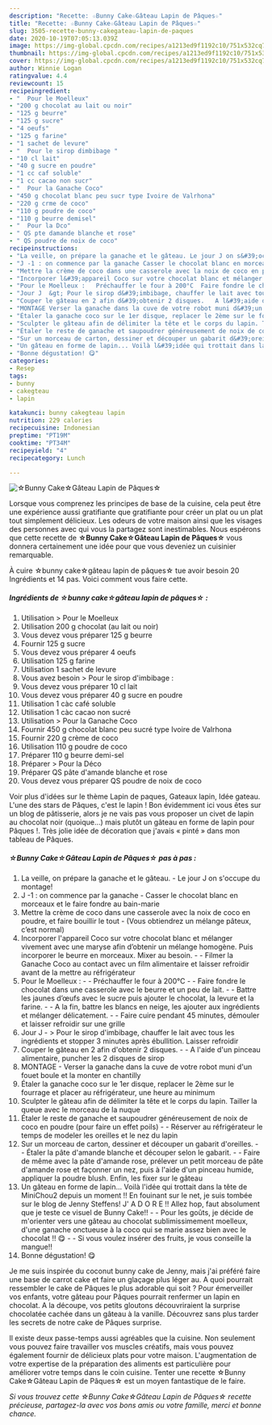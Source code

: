 ```yaml
---
description: "Recette: ☆Bunny Cake☆Gâteau Lapin de Pâques☆"
title: "Recette: ☆Bunny Cake☆Gâteau Lapin de Pâques☆"
slug: 3505-recette-bunny-cakegateau-lapin-de-paques
date: 2020-10-19T07:05:13.039Z
image: https://img-global.cpcdn.com/recipes/a1213ed9f1192c10/751x532cq70/☆bunny-cake☆gateau-lapin-de-paques☆-photo-principale-de-la-recette.jpg
thumbnail: https://img-global.cpcdn.com/recipes/a1213ed9f1192c10/751x532cq70/☆bunny-cake☆gateau-lapin-de-paques☆-photo-principale-de-la-recette.jpg
cover: https://img-global.cpcdn.com/recipes/a1213ed9f1192c10/751x532cq70/☆bunny-cake☆gateau-lapin-de-paques☆-photo-principale-de-la-recette.jpg
author: Winnie Logan
ratingvalue: 4.4
reviewcount: 15
recipeingredient:
- "  Pour le Moelleux"
- "200 g chocolat au lait ou noir"
- "125 g beurre"
- "125 g sucre"
- "4 oeufs"
- "125 g farine"
- "1 sachet de levure"
- "  Pour le sirop dimbibage "
- "10 cl lait"
- "40 g sucre en poudre"
- "1 cc caf soluble"
- "1 cc cacao non sucr"
- "  Pour la Ganache Coco"
- "450 g chocolat blanc peu sucr type Ivoire de Valrhona"
- "220 g crme de coco"
- "110 g poudre de coco"
- "110 g beurre demisel"
- "  Pour la Dco"
- " QS pte damande blanche et rose"
- " QS poudre de noix de coco"
recipeinstructions:
- "La veille, on prépare la ganache et le gâteau. Le jour J on s&#39;occupe du montage!"
- "J -1 : on commence par la ganache Casser le chocolat blanc en morceaux et le faire fondre au bain-marie"
- "Mettre la crème de coco dans une casserole avec la noix de coco en poudre, et faire bouillir le tout (Vous obtiendrez un mélange pâteux, c’est normal)"
- "Incorporer l&#39;appareil Coco sur votre chocolat blanc et mélanger vivement avec une maryse afin d’obtenir un mélange homogène. Puis incorporer le beurre en morceaux. Mixer au besoin.  Filmer la Ganache Coco au contact avec un film alimentaire et laisser refroidir avant de la mettre au réfrigérateur"
- "Pour le Moelleux :   Préchauffer le four à 200°C  Faire fondre le chocolat dans une casserole avec le beurre et un peu de lait.  Battre les jaunes d’œufs avec le sucre puis ajouter le chocolat, la levure et la farine.  A la fin, battre les blancs en neige, les ajouter aux ingrédients et mélanger délicatement.  Faire cuire pendant 45 minutes, démouler et laisser refroidir sur une grille"
- "Jour J  &gt; Pour le sirop d&#39;imbibage, chauffer le lait avec tous les ingrédients et stopper 3 minutes après ébullition. Laisser refroidir"
- "Couper le gâteau en 2 afin d&#39;obtenir 2 disques.   A l&#39;aide d&#39;un pinceau alimentaire, puncher les 2 disques de sirop"
- "MONTAGE Verser la ganache dans la cuve de votre robot muni d&#39;un fouet boule et la monter en chantilly"
- "Étaler la ganache coco sur le 1er disque, replacer le 2ème sur le fourrage et placer au réfrigérateur, une heure au minimum"
- "Sculpter le gâteau afin de délimiter la tête et le corps du lapin. Tailler la queue avec le morceau de la nuque"
- "Étaler le reste de ganache et saupoudrer généreusement de noix de coco en poudre (pour faire un effet poils)  Réserver au réfrigérateur le temps de modeler les oreilles et le nez du lapin"
- "Sur un morceau de carton, dessiner et découper un gabarit d&#39;oreilles.  Étaler la pâte d&#39;amande blanche et découper selon le gabarit.  Faire de même avec la pâte d&#39;amande rose, prélever un petit morceau de pâte d&#39;amande rose et façonner un nez, puis à l&#39;aide d&#39;un pinceau humide, appliquer la poudre blush. Enfin, les fixer sur le gâteau"
- "Un gâteau en forme de lapin... Voilà l&#39;idée qui trottait dans la tête de MiniChou2 depuis un moment !! En fouinant sur le net, je suis tombée sur le blog de Jenny Steffens! J&#39; A D O R E !! Allez hop, faut absolument que je teste ce visuel de Bunny Cake!!  Pour les goûts, je décide de m&#39;orienter vers une gâteau au chocolat sublimissimement moelleux, d&#39;une ganache onctueuse à la coco qui se marie assez bien avec le chocolat !! 😋  Si vous voulez insérer des fruits, je vous conseille la mangue!!"
- "Bonne dégustation! 😋"
categories:
- Resep
tags:
- bunny
- cakegteau
- lapin

katakunci: bunny cakegteau lapin 
nutrition: 229 calories
recipecuisine: Indonesian
preptime: "PT19M"
cooktime: "PT34M"
recipeyield: "4"
recipecategory: Lunch

---
```



![☆Bunny Cake☆Gâteau Lapin de Pâques☆](https://img-global.cpcdn.com/recipes/a1213ed9f1192c10/751x532cq70/☆bunny-cake☆gateau-lapin-de-paques☆-photo-principale-de-la-recette.jpg)

Lorsque vous comprenez les principes de base de la cuisine, cela peut être une expérience aussi gratifiante que gratifiante pour créer un plat ou un plat tout simplement délicieux. Les odeurs de votre maison ainsi que les visages des personnes avec qui vous la partagez sont inestimables. Nous espérons que cette recette de <strong> ☆Bunny Cake☆Gâteau Lapin de Pâques☆ </strong> vous donnera certainement une idée pour que vous deveniez un cuisinier remarquable.

<!--inarticleads1-->

À cuire ☆bunny cake☆gâteau lapin de pâques☆ tue avoir besoin 20 Ingrédients et 14 pas. Voici comment vous faire cette.

##### Ingrédients de ☆bunny cake☆gâteau lapin de pâques☆ :

1. Utilisation  &gt; Pour le Moelleux
1. Utilisation 200 g chocolat (au lait ou noir)
1. Vous devez vous préparer 125 g beurre
1. Fournir 125 g sucre
1. Vous devez vous préparer 4 oeufs
1. Utilisation 125 g farine
1. Utilisation 1 sachet de levure
1. Vous avez besoin  &gt; Pour le sirop d&#39;imbibage :
1. Vous devez vous préparer 10 cl lait
1. Vous devez vous préparer 40 g sucre en poudre
1. Utilisation 1 càc café soluble
1. Utilisation 1 càc cacao non sucré
1. Utilisation  &gt; Pour la Ganache Coco
1. Fournir 450 g chocolat blanc peu sucré type Ivoire de Valrhona
1. Fournir 220 g crème de coco
1. Utilisation 110 g poudre de coco
1. Préparer 110 g beurre demi-sel
1. Préparer  &gt; Pour la Déco
1. Préparer  QS pâte d&#39;amande blanche et rose
1. Vous devez vous préparer  QS poudre de noix de coco


Voir plus d&#39;idées sur le thème Lapin de paques, Gateaux lapin, Idée gateau. L&#39;une des stars de Pâques, c&#39;est le lapin ! Bon évidemment ici vous êtes sur un blog de pâtisserie, alors je ne vais pas vous proposer un civet de lapin au chocolat noir (quoique…) mais plutôt un gâteau en forme de lapin pour Pâques !. Très jolie idée de décoration que j&#39;avais « pinté » dans mon tableau de Pâques. 

<!--inarticleads2-->

##### ☆Bunny Cake☆Gâteau Lapin de Pâques☆ pas à pas :

1. La veille, on prépare la ganache et le gâteau. - Le jour J on s&#39;occupe du montage!
1. J -1 : on commence par la ganache - Casser le chocolat blanc en morceaux et le faire fondre au bain-marie
1. Mettre la crème de coco dans une casserole avec la noix de coco en poudre, et faire bouillir le tout - (Vous obtiendrez un mélange pâteux, c’est normal)
1. Incorporer l&#39;appareil Coco sur votre chocolat blanc et mélanger vivement avec une maryse afin d’obtenir un mélange homogène. Puis incorporer le beurre en morceaux. Mixer au besoin. -  - Filmer la Ganache Coco au contact avec un film alimentaire et laisser refroidir avant de la mettre au réfrigérateur
1. Pour le Moelleux :  -  - Préchauffer le four à 200°C -  - Faire fondre le chocolat dans une casserole avec le beurre et un peu de lait. -  - Battre les jaunes d’œufs avec le sucre puis ajouter le chocolat, la levure et la farine. -  - A la fin, battre les blancs en neige, les ajouter aux ingrédients et mélanger délicatement. -  - Faire cuire pendant 45 minutes, démouler et laisser refroidir sur une grille
1. Jour J  - &gt; Pour le sirop d&#39;imbibage, chauffer le lait avec tous les ingrédients et stopper 3 minutes après ébullition. Laisser refroidir
1. Couper le gâteau en 2 afin d&#39;obtenir 2 disques.  -  - A l&#39;aide d&#39;un pinceau alimentaire, puncher les 2 disques de sirop
1. MONTAGE - Verser la ganache dans la cuve de votre robot muni d&#39;un fouet boule et la monter en chantilly
1. Étaler la ganache coco sur le 1er disque, replacer le 2ème sur le fourrage et placer au réfrigérateur, une heure au minimum
1. Sculpter le gâteau afin de délimiter la tête et le corps du lapin. Tailler la queue avec le morceau de la nuque
1. Étaler le reste de ganache et saupoudrer généreusement de noix de coco en poudre (pour faire un effet poils) -  - Réserver au réfrigérateur le temps de modeler les oreilles et le nez du lapin
1. Sur un morceau de carton, dessiner et découper un gabarit d&#39;oreilles. -  - Étaler la pâte d&#39;amande blanche et découper selon le gabarit. -  - Faire de même avec la pâte d&#39;amande rose, prélever un petit morceau de pâte d&#39;amande rose et façonner un nez, puis à l&#39;aide d&#39;un pinceau humide, appliquer la poudre blush. Enfin, les fixer sur le gâteau
1. Un gâteau en forme de lapin... Voilà l&#39;idée qui trottait dans la tête de MiniChou2 depuis un moment !! En fouinant sur le net, je suis tombée sur le blog de Jenny Steffens! J&#39; A D O R E !! Allez hop, faut absolument que je teste ce visuel de Bunny Cake!! -  - Pour les goûts, je décide de m&#39;orienter vers une gâteau au chocolat sublimissimement moelleux, d&#39;une ganache onctueuse à la coco qui se marie assez bien avec le chocolat !! 😋 -  - Si vous voulez insérer des fruits, je vous conseille la mangue!!
1. Bonne dégustation! 😋


Je me suis inspirée du coconut bunny cake de Jenny, mais j&#39;ai préféré faire une base de carrot cake et faire un glaçage plus léger au. A quoi pourrait ressembler le cake de Pâques le plus adorable qui soit ? Pour émerveiller vos enfants, votre gâteau pour Pâques pourrait renfermer un lapin en chocolat. A la découpe, vos petits gloutons découvriraient la surprise chocolatée cachée dans un gâteau à la vanille. Découvrez sans plus tarder les secrets de notre cake de Pâques surprise. 

<!--inarticleads1-->

<p>
Il existe deux passe-temps aussi agréables que la cuisine. Non seulement vous pouvez faire travailler vos muscles créatifs, mais vous pouvez également fournir de délicieux plats pour votre maison. L'augmentation de votre expertise de la préparation des aliments est particulière pour améliorer votre temps dans le coin cuisine. Tenter une recette ☆Bunny Cake☆Gâteau Lapin de Pâques☆ est un moyen fantastique de le faire.
</p>

<p>
<i>Si vous trouvez cette ☆Bunny Cake☆Gâteau Lapin de Pâques☆ recette précieuse, partagez-la avec vos bons amis ou votre famille, merci et bonne chance.</i>
</p>
